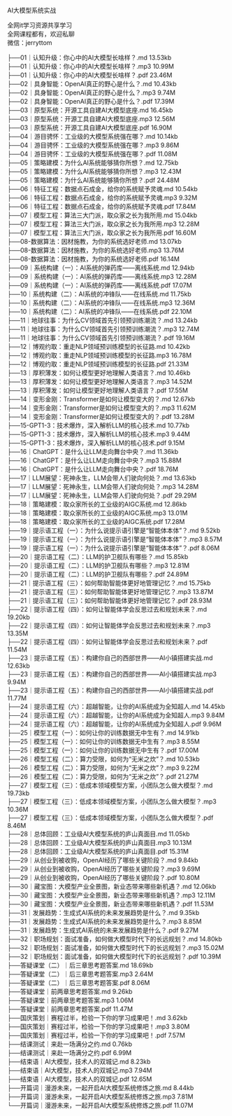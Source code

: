 AI大模型系统实战

全网it学习资源共享学习<br>全网课程都有，欢迎私聊<br>微信：jerryttom<br>

├──01｜认知升级：你心中的AI大模型长啥样？.md 13.53kb<br> ├──01｜认知升级：你心中的AI大模型长啥样？.mp3 10.99M<br> ├──01｜认知升级：你心中的AI大模型长啥样？.pdf 23.46M<br> ├──02｜具身智能：OpenAI真正的野心是什么？.md 10.43kb<br> ├──02｜具身智能：OpenAI真正的野心是什么？.mp3 9.74M<br> ├──02｜具身智能：OpenAI真正的野心是什么？.pdf 17.39M<br> ├──03｜原型系统：开源工具自建AI大模型底座.md 16.45kb<br> ├──03｜原型系统：开源工具自建AI大模型底座.mp3 12.56M<br> ├──03｜原型系统：开源工具自建AI大模型底座.pdf 16.90M<br> ├──04｜游目骋怀：工业级的大模型系统强在哪？.md 10.14kb<br> ├──04｜游目骋怀：工业级的大模型系统强在哪？.mp3 9.86M<br> ├──04｜游目骋怀：工业级的大模型系统强在哪？.pdf 11.08M<br> ├──05｜策略建模：为什么AI系统能够猜你所想？.md 12.75kb<br> ├──05｜策略建模：为什么AI系统能够猜你所想？.mp3 12.43M<br> ├──05｜策略建模：为什么AI系统能够猜你所想？.pdf 24.48M<br> ├──06｜特征工程：数据点石成金，给你的系统赋予灵魂.md 10.54kb<br> ├──06｜特征工程：数据点石成金，给你的系统赋予灵魂.mp3 9.32M<br> ├──06｜特征工程：数据点石成金，给你的系统赋予灵魂.pdf 17.84M<br> ├──07｜模型工程：算法三大门派，取众家之长为我所用.md 15.04kb<br> ├──07｜模型工程：算法三大门派，取众家之长为我所用.mp3 12.28M<br> ├──07｜模型工程：算法三大门派，取众家之长为我所用.pdf 16.60M<br> ├──08-数据算法：因材施教，为你的系统选好老师.md 13.07kb<br> ├──08-数据算法：因材施教，为你的系统选好老师.mp3 13.76M<br> ├──08-数据算法：因材施教，为你的系统选好老师.pdf 16.14M<br> ├──09｜系统构建（一）：AI系统的弹药库——离线系统.md 12.94kb<br> ├──09｜系统构建（一）：AI系统的弹药库——离线系统.mp3 12.28M<br> ├──09｜系统构建（一）：AI系统的弹药库——离线系统.pdf 17.07M<br> ├──10｜系统构建（二）：AI系统的冲锋队——在线系统.md 11.75kb<br> ├──10｜系统构建（二）：AI系统的冲锋队——在线系统.mp3 12.36M<br> ├──10｜系统构建（二）：AI系统的冲锋队——在线系统.pdf 22.10M<br> ├──11｜地球往事：为什么CV领域首先引领预训练潮流？.md 13.24kb<br> ├──11｜地球往事：为什么CV领域首先引领预训练潮流？.mp3 12.74M<br> ├──11｜地球往事：为什么CV领域首先引领预训练潮流？.pdf 19.16M<br> ├──12｜博观约取：重走NLP领域预训练模型的长征路.md 10.42kb<br> ├──12｜博观约取：重走NLP领域预训练模型的长征路.mp3 16.78M<br> ├──12｜博观约取：重走NLP领域预训练模型的长征路.pdf 21.33M<br> ├──13｜厚积薄发：如何让模型更好地理解人类语言？.md 10.46kb<br> ├──13｜厚积薄发：如何让模型更好地理解人类语言？.mp3 14.52M<br> ├──13｜厚积薄发：如何让模型更好地理解人类语言？.pdf 17.55M<br> ├──14｜变形金刚：Transformer是如何让模型变大的？.md 12.67kb<br> ├──14｜变形金刚：Transformer是如何让模型变大的？.mp3 11.62M<br> ├──14｜变形金刚：Transformer是如何让模型变大的？.pdf 13.28M<br> ├──15-GPT1-3：技术爆炸，深入解析LLM的核心技术.md 10.77kb<br> ├──15-GPT1-3：技术爆炸，深入解析LLM的核心技术.mp3 9.44M<br> ├──15-GPT1-3：技术爆炸，深入解析LLM的核心技术.pdf 9.15M<br> ├──16｜ChatGPT：是什么让LLM走向舞台中央？.md 11.36kb<br> ├──16｜ChatGPT：是什么让LLM走向舞台中央？.mp3 15.88M<br> ├──16｜ChatGPT：是什么让LLM走向舞台中央？.pdf 18.76M<br> ├──17｜LLM展望：死神永生，LLM会带人们驶向何处？.md 13.63kb<br> ├──17｜LLM展望：死神永生，LLM会带人们驶向何处？.mp3 14.28M<br> ├──17｜LLM展望：死神永生，LLM会带人们驶向何处？.pdf 29.29M<br> ├──18｜策略建模：取众家所长的工业级的AIGC系统.md 12.86kb<br> ├──18｜策略建模：取众家所长的工业级的AIGC系统.mp3 13.01M<br> ├──18｜策略建模：取众家所长的工业级的AIGC系统.pdf 17.28M<br> ├──19｜提示语工程（一）：为什么说提示语引擎是“智能体本体”？.md 9.52kb<br> ├──19｜提示语工程（一）：为什么说提示语引擎是“智能体本体”？.mp3 8.57M<br> ├──19｜提示语工程（一）：为什么说提示语引擎是“智能体本体”？.pdf 8.06M<br> ├──20｜提示语工程（二）：LLM的护卫舰队有哪些？.md 15.85kb<br> ├──20｜提示语工程（二）：LLM的护卫舰队有哪些？.mp3 12.81M<br> ├──20｜提示语工程（二）：LLM的护卫舰队有哪些？.pdf 24.89M<br> ├──21｜提示语工程（三）：如何帮助智能体更好地管理记忆？.md 15.75kb<br> ├──21｜提示语工程（三）：如何帮助智能体更好地管理记忆？.mp3 13.87M<br> ├──21｜提示语工程（三）：如何帮助智能体更好地管理记忆？.pdf 28.93M<br> ├──22｜提示语工程（四）：如何让智能体学会反思过去和规划未来？.md 19.20kb<br> ├──22｜提示语工程（四）：如何让智能体学会反思过去和规划未来？.mp3 13.35M<br> ├──22｜提示语工程（四）：如何让智能体学会反思过去和规划未来？.pdf 11.54M<br> ├──23｜提示语工程（五）：构建你自己的西部世界——AI小镇搭建实战.md 12.63kb<br> ├──23｜提示语工程（五）：构建你自己的西部世界——AI小镇搭建实战.mp3 9.94M<br> ├──23｜提示语工程（五）：构建你自己的西部世界——AI小镇搭建实战.pdf 11.77M<br> ├──24｜提示语工程（六）：超越智能，让你的AI系统成为全知超人.md 14.45kb<br> ├──24｜提示语工程（六）：超越智能，让你的AI系统成为全知超人.mp3 9.84M<br> ├──24｜提示语工程（六）：超越智能，让你的AI系统成为全知超人.pdf 9.96M<br> ├──25｜模型工程（一）：如何让你的训练数据无中生有？.md 14.91kb<br> ├──25｜模型工程（一）：如何让你的训练数据无中生有？.mp3 8.55M<br> ├──25｜模型工程（一）：如何让你的训练数据无中生有？.pdf 17.00M<br> ├──26｜模型工程（二）：算力受限，如何为“无米之炊”？.md 10.53kb<br> ├──26｜模型工程（二）：算力受限，如何为“无米之炊”？.mp3 9.22M<br> ├──26｜模型工程（二）：算力受限，如何为“无米之炊”？.pdf 21.27M<br> ├──27｜模型工程（三）：低成本领域模型方案，小团队怎么做大模型？.md 19.73kb<br> ├──27｜模型工程（三）：低成本领域模型方案，小团队怎么做大模型？.mp3 10.36M<br> ├──27｜模型工程（三）：低成本领域模型方案，小团队怎么做大模型？.pdf 8.46M<br> ├──28｜总体回顾：工业级AI大模型系统的庐山真面目.md 11.05kb<br> ├──28｜总体回顾：工业级AI大模型系统的庐山真面目.mp3 10.13M<br> ├──28｜总体回顾：工业级AI大模型系统的庐山真面目.pdf 15.31M<br> ├──29｜从创业到被收购，OpenAI经历了哪些关键阶段？.md 9.84kb<br> ├──29｜从创业到被收购，OpenAI经历了哪些关键阶段？.mp3 9.69M<br> ├──29｜从创业到被收购，OpenAI经历了哪些关键阶段？.pdf 10.80M<br> ├──30｜藏宝图：大模型产业全景图，新业态带来哪些新机遇？.md 12.06kb<br> ├──30｜藏宝图：大模型产业全景图，新业态带来哪些新机遇？.mp3 12.11M<br> ├──30｜藏宝图：大模型产业全景图，新业态带来哪些新机遇？.pdf 11.53M<br> ├──31｜发展趋势：生成式AI系统的未来发展趋势是什么？.md 9.35kb<br> ├──31｜发展趋势：生成式AI系统的未来发展趋势是什么？.mp3 8.85M<br> ├──31｜发展趋势：生成式AI系统的未来发展趋势是什么？.pdf 9.27M<br> ├──32｜职场规划：面试准备，如何做大模型时代下的长远规划？.md 14.80kb<br> ├──32｜职场规划：面试准备，如何做大模型时代下的长远规划？.mp3 15.02M<br> ├──32｜职场规划：面试准备，如何做大模型时代下的长远规划？.pdf 10.39M<br> ├──答疑课堂（二）｜后三章思考题答案.md 18.69kb<br> ├──答疑课堂（二）｜后三章思考题答案.mp3 2.64M<br> ├──答疑课堂（二）｜后三章思考题答案.pdf 8.06M<br> ├──答疑课堂｜前两章思考题答案.md 9.26kb<br> ├──答疑课堂｜前两章思考题答案.mp3 1.06M<br> ├──答疑课堂｜前两章思考题答案.pdf 11.47M<br> ├──国庆策划｜赛程过半，检验一下你的学习成果吧！.md 3.62kb<br> ├──国庆策划｜赛程过半，检验一下你的学习成果吧！.mp3 3.80M<br> ├──国庆策划｜赛程过半，检验一下你的学习成果吧！.pdf 7.57M<br> ├──结课测试｜来赴一场满分之约.md 0.76kb<br> ├──结课测试｜来赴一场满分之约.pdf 6.99M<br> ├──结束语｜AI大模型，技术人的双城记.md 8.23kb<br> ├──结束语｜AI大模型，技术人的双城记.mp3 7.94M<br> ├──结束语｜AI大模型，技术人的双城记.pdf 12.65M<br> ├──开篇词｜漫游未来，一起开启AI大模型系统修炼之旅.md 8.44kb<br> ├──开篇词｜漫游未来，一起开启AI大模型系统修炼之旅.mp3 7.81M<br> └──开篇词｜漫游未来，一起开启AI大模型系统修炼之旅.pdf 11.07M